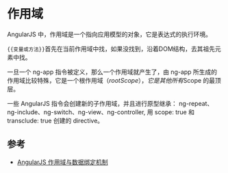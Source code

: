# 作用域
AngularJS 中，作用域是一个指向应用模型的对象，它是表达式的执行环境。    

`{{变量或方法}}`首先在当前作用域中找，如果没找到，沿着DOM结构，去其祖先元素中找。

一旦一个 ng-app 指令被定义，那么一个作用域就产生了，由 ng-app 所生成的作用域比较特殊，它是一个根作用域（$rootScope），它是其他所有$Scope 的最顶层。    

一些 AngularJS 指令会创建新的子作用域，并且进行原型继承： ng-repeat、ng-include、ng-switch、ng-view、ng-controller, 用 scope: true 和 transclude: true 创建的 directive。

## 参考
* [AngularJS 作用域与数据绑定机制](https://www.ibm.com/developerworks/cn/opensource/os-cn-AngularJS/)